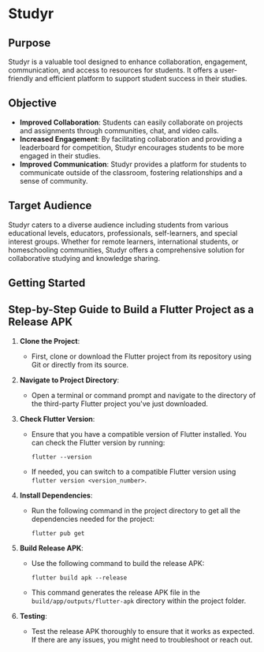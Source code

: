 # Studyr

## Purpose
Studyr is a valuable tool designed to enhance collaboration, engagement, communication, and access to resources for students. It offers a user-friendly and efficient platform to support student success in their studies.

## Objective
- **Improved Collaboration**: Students can easily collaborate on projects and assignments through communities, chat, and video calls.
- **Increased Engagement**: By facilitating collaboration and providing a leaderboard for competition, Studyr encourages students to be more engaged in their studies.
- **Improved Communication**: Studyr provides a platform for students to communicate outside of the classroom, fostering relationships and a sense of community.

## Target Audience
Studyr caters to a diverse audience including students from various educational levels, educators, professionals, self-learners, and special interest groups. Whether for remote learners, international students, or homeschooling communities, Studyr offers a comprehensive solution for collaborative studying and knowledge sharing.



## Getting Started
## Step-by-Step Guide to Build a Flutter Project as a Release APK

1. **Clone the Project**:
   - First, clone or download the Flutter project from its repository using Git or directly from its source.

2. **Navigate to Project Directory**:
   - Open a terminal or command prompt and navigate to the directory of the third-party Flutter project you've just downloaded.

3. **Check Flutter Version**:
   - Ensure that you have a compatible version of Flutter installed. You can check the Flutter version by running:
     ```
     flutter --version
     ```
   - If needed, you can switch to a compatible Flutter version using `flutter version <version_number>`.

4. **Install Dependencies**:
   - Run the following command in the project directory to get all the dependencies needed for the project:
     ```
     flutter pub get
     ```

5. **Build Release APK**:
   - Use the following command to build the release APK:
     ```
     flutter build apk --release
     ```
   - This command generates the release APK file in the `build/app/outputs/flutter-apk` directory within the project folder.

6. **Testing**:
   - Test the release APK thoroughly to ensure that it works as expected. If there are any issues, you might need to troubleshoot or reach out.

